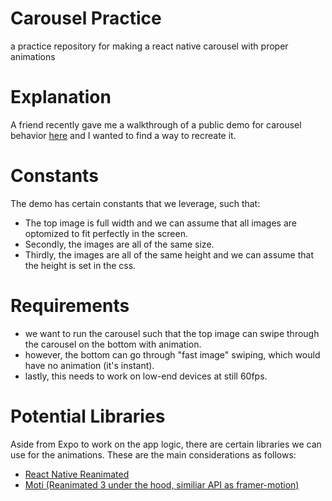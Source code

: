 # Carousel Practice

a practice repository for making a react native carousel with proper animations

# Explanation

A friend recently gave me a walkthrough of a public demo for carousel behavior [here](https://www.youtube.com/shorts/bEuT2dmH0ns) and I wanted to find a way to recreate it.

# Constants

The demo has certain constants that we leverage, such that:

- The top image is full width and we can assume that all images are optomized to fit perfectly in the screen.
- Secondly, the images are all of the same size.
- Thirdly, the images are all of the same height and we can assume that the height is set in the css.

# Requirements

- we want to run the carousel such that the top image can swipe through the carousel on the bottom with animation.
- however, the bottom can go through "fast image" swiping, which would have no animation (it's instant).
- lastly, this needs to work on low-end devices at still 60fps.

# Potential Libraries

Aside from Expo to work on the app logic, there are certain libraries we can use for the animations. These are the main considerations as follows:

- [React Native Reanimated](https://docs.expo.dev/versions/latest/sdk/reanimated/)
- [Moti (Reanimated 3 under the hood, similiar API as framer-motion)](https://moti.fyi)
